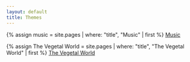```yaml
---
layout: default
title: Themes
---
```


{% assign music = site.pages | where: "title", "Music" | first %}
<a href="{{ music.url | relative_url }}">Music</a>

{% assign The Vegetal World = site.pages | where: "title", "The Vegetal World" | first %}
<a href="{{ The Vegetal World.url | relative_url }}">The Vegetal World</a>